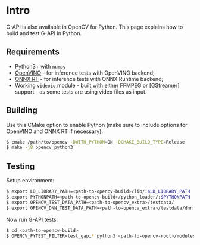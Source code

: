 # Intro

G-API is also available in OpenCV for Python. This page explains how to build and test G-API in Python.

## Requirements

* Python3+ with `numpy`
* [OpenVINO](Using-G-API-with-OpenVINO-Toolkit) - for inference tests with OpenVINO backend;
* [ONNX RT](Using-G-API-with-MS-ONNX-Runtime) - for inference tests with ONNX Runtime backend;
* Working `videoio` module - built with either FFMPEG or [GStreamer] support - as some tests are using video files as input.

## Building

Use this CMake option to enable Python (make sure to include options for OpenVINO and ONNX RT if necessary):

```bash
$ cmake /path/to/opencv -DWITH_PYTHON=ON -DCMAKE_BUILD_TYPE=Release
$ make -j8 opencv_python3
```

## Testing

Setup environment:

```bash
$ export LD_LIBRARY_PATH=<path-to-opencv-build>/lib/:$LD_LIBRARY_PATH
$ export PYTHONPATH=<path-to-opencv-build>/python_loader/:$PYTHONPATH
$ export OPENCV_TEST_DATA_PATH=<path-to-opencv_extra>/testdata/
$ export OPENCV_DNN_TEST_DATA_PATH=<path-to-opencv_extra>/testdata/dnn
```

Now run G-API tests:

```bash
$ cd <path-to-opencv-build>
$ OPENCV_PYTEST_FILTER=test_gapi* python3 <path-to-opencv-root>/modules/python/test/test.py
```


